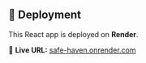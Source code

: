 ## 🚀 Deployment

This React app is deployed on **Render**.

🔗 **Live URL:** [safe-haven.onrender.com](https://safe-haven-0rks.onrender.com)
